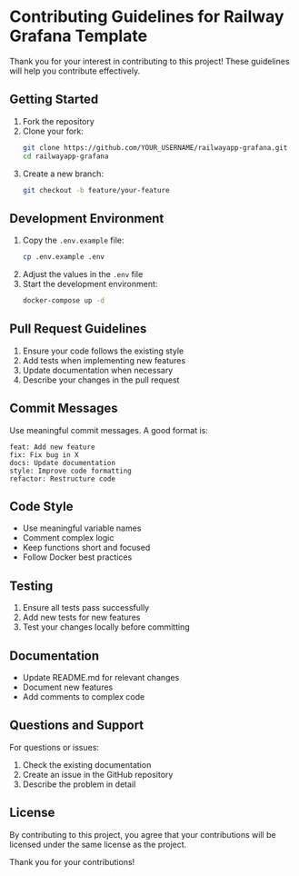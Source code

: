 # Contributing Guidelines for Railway Grafana Template

Thank you for your interest in contributing to this project! These guidelines will help you contribute effectively.

## Getting Started

1. Fork the repository
2. Clone your fork:
   ```bash
   git clone https://github.com/YOUR_USERNAME/railwayapp-grafana.git
   cd railwayapp-grafana
   ```
3. Create a new branch:
   ```bash
   git checkout -b feature/your-feature
   ```

## Development Environment

1. Copy the `.env.example` file:
   ```bash
   cp .env.example .env
   ```
2. Adjust the values in the `.env` file
3. Start the development environment:
   ```bash
   docker-compose up -d
   ```

## Pull Request Guidelines

1. Ensure your code follows the existing style
2. Add tests when implementing new features
3. Update documentation when necessary
4. Describe your changes in the pull request

## Commit Messages

Use meaningful commit messages. A good format is:

```
feat: Add new feature
fix: Fix bug in X
docs: Update documentation
style: Improve code formatting
refactor: Restructure code
```

## Code Style

- Use meaningful variable names
- Comment complex logic
- Keep functions short and focused
- Follow Docker best practices

## Testing

1. Ensure all tests pass successfully
2. Add new tests for new features
3. Test your changes locally before committing

## Documentation

- Update README.md for relevant changes
- Document new features
- Add comments to complex code

## Questions and Support

For questions or issues:
1. Check the existing documentation
2. Create an issue in the GitHub repository
3. Describe the problem in detail

## License

By contributing to this project, you agree that your contributions will be licensed under the same license as the project.

Thank you for your contributions! 